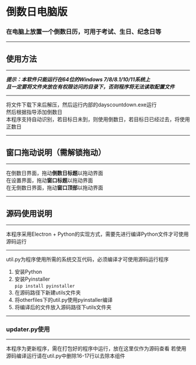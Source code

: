 # 倒数日电脑版
### 在电脑上放置一个倒数日历，可用于考试、生日、纪念日等
***
## 使用方法
***
***提示：本软件只能运行在64位的Windows 7/8/8.1/10/11系统上<br>且一定要将文件夹放在有权限访问的目录下，否则程序将无法读取配置文件***
***
将文件下载下来后解压，然后运行内部的dayscountdown.exe运行<br>
然后根据指导添加倒数日<br>
本程序支持自动识别，若目标日未到，则使用倒数日，若目标日已经过去，将使用正数日
***
## 窗口拖动说明（需解锁拖动）
***
在倒数日界面，拖动**倒数日标题**以拖动界面<br>
在设置界面，拖动**窗口标题**以拖动界面<br>
在无倒数日界面，拖动**窗口顶部**以拖动界面
***
## 源码使用说明
***
本程序采用Electron + Python的实现方式，需要先进行编译Python文件才可使用源码运行<br>
***
util.py为程序使用所需的系统交互代码，必须编译才可使用源码运行程序
1. 安装Python
2. 安装Pyinstaller<br>`pip install pyinstaller`
3. 在源码路径下新建utils文件夹
4. 将otherfiles下的util.py使用pyinstaller编译
5. 将编译后的文件放入源码路径下utils文件夹
***
### updater.py使用
***
本程序为更新程序，需在打包好的程序中运行，放在这里仅作为源码查看
若使用源码编译运行请在util.py中删除16-17行以去除本组件
